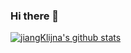 ### Hi there 👋

<!--
**JiangKlijna/jiangKlijna** is a ✨ _special_ ✨ repository because its `README.md` (this file) appears on your GitHub profile.

Here are some ideas to get you started:

- 🔭 I’m currently working on ...
- 🌱 I’m currently learning ...
- 👯 I’m looking to collaborate on ...
- 🤔 I’m looking for help with ...
- 💬 Ask me about ...
- 📫 How to reach me: ...
- 😄 Pronouns: ...
- ⚡ Fun fact: ...
-->

[![jiangKlijna's github stats](https://github-readme-stats.vercel.app/api?username=jiangKlijna)](https://github.com/anuraghazra/github-readme-stats)

